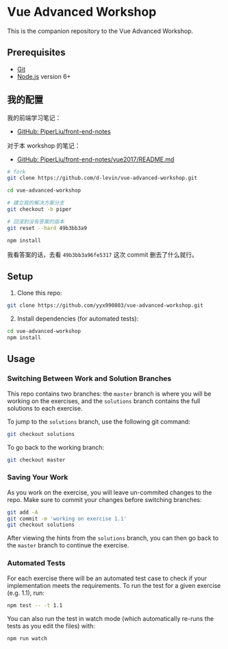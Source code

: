 # Vue Advanced Workshop

This is the companion repository to the Vue Advanced Workshop.

## Prerequisites

- [Git](https://git-scm.com/)
- [Node.js](https://nodejs.org/en/) version 6+

## 我的配置

我的前端学习笔记：
- [GitHub: PiperLiu/front-end-notes](https://github.com/PiperLiu/front-end-notes)

对于本 workshop 的笔记：
- [GitHub: PiperLiu/front-end-notes/vue2017/README.md](https://github.com/PiperLiu/front-end-notes/blob/master/notes/vue2017/README.md)

```bash
# fork
git clone https://github.com/d-levin/vue-advanced-workshop.git

cd vue-advanced-workshop

# 建立我的解决方案分支
git checkout -b piper

# 回滚到没有答案的版本
git reset --hard 49b3bb3a9

npm install
```

我看答案的话，去看 `49b3bb3a96fe5317` 这次 commit 删去了什么就行。

## Setup

1. Clone this repo:

  ``` bash
  git clone https://github.com/yyx990803/vue-advanced-workshop.git
  ```

2. Install dependencies (for automated tests):

  ``` bash
  cd vue-advanced-workshop
  npm install
  ```

## Usage

### Switching Between Work and Solution Branches

This repo contains two branches: the `master` branch is where you will be working on the exercises, and the `solutions` branch contains the full solutions to each exercise.

To jump to the `solutions` branch, use the following git command:

``` bash
git checkout solutions
```

To go back to the working branch:

``` bash
git checkout master
```

### Saving Your Work

As you work on the exercise, you will leave un-commited changes to the repo. Make sure to commit your changes before switching branches:

``` bash
git add -A
git commit -m 'working on exercise 1.1'
git checkout solutions
```

After viewing the hints from the `solutions` branch, you can then go back to the `master` branch to continue the exercise.

### Automated Tests

For each exercise there will be an automated test case to check if your implementation meets the requirements. To run the test for a given exercise (e.g. 1.1), run:

``` bash
npm test -- -t 1.1
```

You can also run the test in watch mode (which automatically re-runs the tests as you edit the files) with:

``` bash
npm run watch
```
